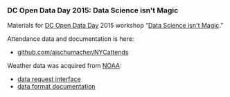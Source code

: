 ###  DC Open Data Day 2015: Data Science isn't Magic

Materials for [DC Open Data Day](http://dc.opendataday.org/) 2015 workshop “[Data Science isn't Magic](http://planspace.org/20150220-data_science_isnt_magic/).”


Attendance data and documentation is here:

 * [github.com/ajschumacher/NYCattends](https://github.com/ajschumacher/NYCattends)


Weather data was acquired from [NOAA](http://www.noaa.gov/):

 * [data request interface](http://www7.ncdc.noaa.gov/CDO/cdoselect.cmd?datasetabbv=GSOD)
 * [data format documentation](http://www7.ncdc.noaa.gov/CDO/GSOD_DESC.txt)

